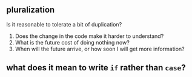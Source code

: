 ## pluralization

Is it reasonable to tolerate a bit of duplication?

1. Does the change in the code make it harder to understand?
2. What is the future cost of doing nothing now?
3. When will the future arrive, or how soon I will get more information?

## what does it mean to write `if` rather than `case`?